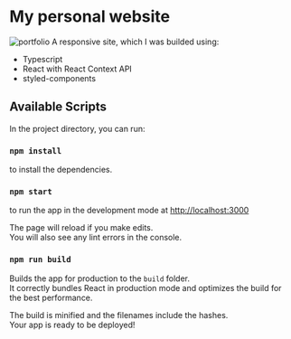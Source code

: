 # My personal website
![portfolio](https://user-images.githubusercontent.com/57078565/136368214-eed2839c-3c44-45d0-afd3-bf612cd70a3e.jpg)
A responsive site, which I was builded using:
- Typescript
- React with React Context API
- styled-components

## Available Scripts

In the project directory, you can run:

### `npm install`

to install the dependencies.

### `npm start`

to run the app in the development mode at [http://localhost:3000](http://localhost:3000)<br />

The page will reload if you make edits.<br />
You will also see any lint errors in the console.

### `npm run build`

Builds the app for production to the `build` folder.<br />
It correctly bundles React in production mode and optimizes the build for the best performance.

The build is minified and the filenames include the hashes.<br />
Your app is ready to be deployed!
